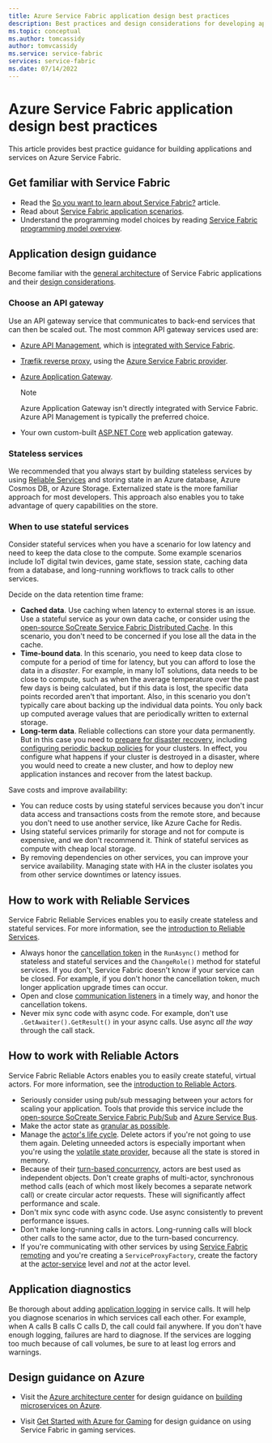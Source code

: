 ```yaml
---
title: Azure Service Fabric application design best practices 
description: Best practices and design considerations for developing applications and services using Azure Service Fabric.
ms.topic: conceptual
ms.author: tomcassidy
author: tomvcassidy
ms.service: service-fabric
services: service-fabric
ms.date: 07/14/2022
---
```


# Azure Service Fabric application design best practices

This article provides best practice guidance for building applications and services on Azure Service Fabric.
 
## Get familiar with Service Fabric
* Read the [So you want to learn about Service Fabric?](service-fabric-content-roadmap.md) article.
* Read about [Service Fabric application scenarios](service-fabric-application-scenarios.md).
* Understand the programming model choices by reading [Service Fabric programming model overview](service-fabric-choose-framework.md).



## Application design guidance
Become familiar with the [general architecture](/azure/architecture/reference-architectures/microservices/service-fabric) of Service Fabric applications and their [design considerations](/azure/architecture/reference-architectures/microservices/service-fabric#design-considerations).

### Choose an API gateway
Use an API gateway service that communicates to back-end services that can then be scaled out. The most common API gateway services used are:

- [Azure API Management](./service-fabric-api-management-overview.md), which is [integrated with Service Fabric](./service-fabric-tutorial-deploy-api-management.md).
- [Træfik reverse proxy](https://techcommunity.microsoft.com/t5/azure-service-fabric/bg-p/Service-Fabric), using the [Azure Service Fabric provider](https://docs.traefik.io/v1.6/configuration/backends/servicefabric/).
- [Azure Application Gateway](../application-gateway/index.yml).

   > [!NOTE] 
   > Azure Application Gateway isn't directly integrated with Service Fabric. Azure API Management is typically the preferred choice.
- Your own custom-built [ASP.NET Core](./service-fabric-reliable-services-communication-aspnetcore.md) web application gateway.

### Stateless services
We recommended that you always start by building stateless services by using [Reliable Services](./service-fabric-reliable-services-introduction.md) and storing state in an Azure database, Azure Cosmos DB, or Azure Storage. Externalized state is the more familiar approach for most developers. This approach also enables you to take advantage of query capabilities on the store.  

### When to use stateful services
Consider stateful services when you have a scenario for low latency and need to keep the data close to the compute. Some example scenarios include IoT digital twin devices, game state, session state, caching data from a database, and long-running workflows to track calls to other services.

Decide on the data retention time frame:

- **Cached data**. Use caching when latency to external stores is an issue. Use a stateful service as your own data cache, or consider using the [open-source SoCreate Service Fabric Distributed Cache](https://github.com/SoCreate/service-fabric-distributed-cache). In this scenario, you don't need to be concerned if you lose all the data in the cache.
- **Time-bound data**. In this scenario, you need to keep data close to compute for a period of time for latency, but you can afford to lose the data in a *disaster*. For example, in many IoT solutions, data needs to be close to compute, such as when the average temperature over the past few days is being calculated, but if this data is lost, the specific data points recorded aren't that important. Also, in this scenario you don't typically care about backing up the individual data points. You only back up computed average values that are periodically written to external storage.  
- **Long-term data**. Reliable collections can store your data permanently. But in this case you need to [prepare for disaster recovery](./service-fabric-disaster-recovery.md), including [configuring periodic backup policies](./service-fabric-backuprestoreservice-configure-periodic-backup.md) for your clusters. In effect, you configure what happens if your cluster is destroyed in a disaster, where you would need to create a new cluster, and how to deploy new application instances and recover from the latest backup.

Save costs and improve availability:
- You can reduce costs by using stateful services because you don't incur data access and transactions costs from the remote store, and because you don't need to use another service, like Azure Cache for Redis.
- Using stateful services primarily for storage and not for compute is expensive, and we don't recommend it. Think of stateful services as compute with cheap local storage.
- By removing dependencies on other services, you can improve your service availability. Managing state with HA in the cluster isolates you from other service downtimes or latency issues.

## How to work with Reliable Services
Service Fabric Reliable Services enables you to easily create stateless and stateful services. For more information, see the [introduction to Reliable Services](./service-fabric-reliable-services-introduction.md).
- Always honor the [cancellation token](./service-fabric-reliable-services-lifecycle.md#stateful-service-primary-swaps) in the `RunAsync()` method for stateless and stateful services and the `ChangeRole()` method for stateful services. If you don't, Service Fabric doesn't know if your service can be closed. For example, if you don't honor the cancellation token, much longer application upgrade times can occur.
-    Open and close [communication listeners](./service-fabric-reliable-services-communication.md) in a timely way, and honor the cancellation tokens.
-    Never mix sync code with async code. For example, don't use `.GetAwaiter().GetResult()` in your async calls. Use async *all the way* through the call stack.

## How to work with Reliable Actors
Service Fabric Reliable Actors enables you to easily create stateful, virtual actors. For more information, see the [introduction to Reliable Actors](./service-fabric-reliable-actors-introduction.md).

- Seriously consider using pub/sub messaging between your actors for scaling your application. Tools that provide this service include the [open-source SoCreate Service Fabric Pub/Sub](https://service-fabric-pub-sub.socreate.it/) and [Azure Service Bus](/azure/service-bus/).
- Make the actor state as [granular as possible](./service-fabric-reliable-actors-state-management.md#best-practices).
- Manage the [actor's life cycle](./service-fabric-reliable-actors-state-management.md#best-practices). Delete actors if you're not going to use them again. Deleting unneeded actors is especially important when you're using the [volatile state provider](./service-fabric-reliable-actors-state-management.md#state-persistence-and-replication), because all the state is stored in memory.
- Because of their [turn-based concurrency](./service-fabric-reliable-actors-introduction.md#concurrency), actors are best used as independent objects. Don't create graphs of multi-actor, synchronous method calls (each of which most likely becomes a separate network call) or create circular actor requests. These will significantly affect performance and scale.
- Don't mix sync code with async code. Use async consistently to prevent performance issues.
- Don't make long-running calls in actors. Long-running calls will block other calls to the same actor, due to the turn-based concurrency.
- If you're communicating with other services by using [Service Fabric remoting](./service-fabric-reliable-services-communication-remoting.md) and you're creating a `ServiceProxyFactory`, create the factory at the [actor-service](./service-fabric-reliable-actors-using.md) level and *not* at the actor level.


## Application diagnostics
Be thorough about adding [application logging](./service-fabric-diagnostics-event-generation-app.md) in service calls. It will help you diagnose scenarios in which services call each other. For example, when A calls B calls C calls D, the call could fail anywhere. If you don't have enough logging, failures are hard to diagnose. If the services are logging too much because of call volumes, be sure to at least log errors and warnings.

## Design guidance on Azure
* Visit the [Azure architecture center](/azure/architecture/microservices/) for design guidance on [building microservices on Azure](/azure/architecture/microservices/).

* Visit [Get Started with Azure for Gaming](/gaming/azure/) for design guidance on using Service Fabric in gaming services.
